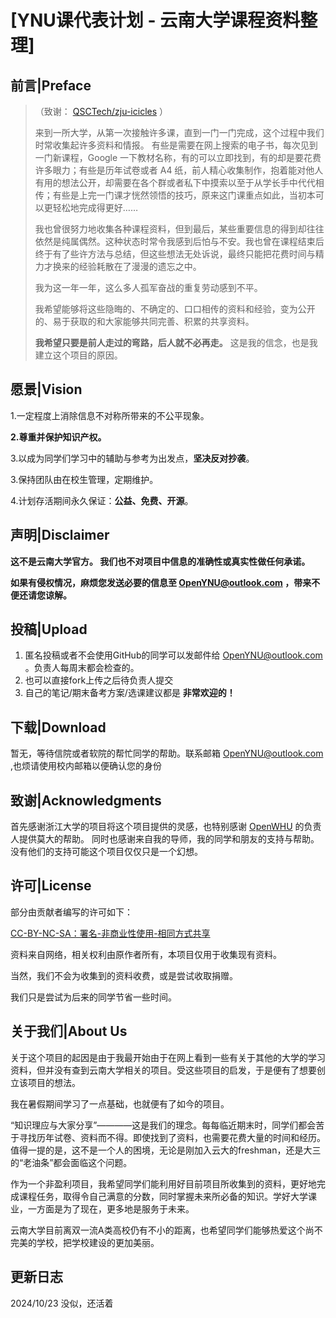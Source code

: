 # [YNU课代表计划 - 云南大学课程资料整理]


## 前言|Preface
>（致谢： [QSCTech/zju-icicles](https://github.com/QSCTech/zju-icicles) ）
>
>来到一所大学，从第一次接触许多课，直到一门一门完成，这个过程中我们时常收集起许多资料和情报。 有些是需要在网上搜索的电子书，每次见到一门新课程，Google 一下教材名称，有的可以立即找到，有的却是要花费许多眼力；有些是历年试卷或者 A4 纸，前人精心收集制作，抱着能对他人有用的想法公开，却需要在各个群或者私下中摸索以至于从学长手中代代相传；有些是上完一门课才恍然领悟的技巧，原来这门课重点如此，当初本可以更轻松地完成得更好……
>
>我也曾很努力地收集各种课程资料，但到最后，某些重要信息的得到却往往依然是纯属偶然。这种状态时常令我感到后怕与不安。我也曾在课程结束后终于有了些许方法与总结，但这些想法无处诉说，最终只能把花费时间与精力才换来的经验耗散在了漫漫的遗忘之中。
>
>我为这一年一年，这么多人孤军奋战的重复劳动感到不平。
>
>我希望能够将这些隐晦的、不确定的、口口相传的资料和经验，变为公开的、易于获取的和大家能够共同完善、积累的共享资料。
>
>**我希望只要是前人走过的弯路，后人就不必再走。** 这是我的信念，也是我建立这个项目的原因。

## 愿景|Vision
1.一定程度上消除信息不对称所带来的不公平现象。

**2.尊重并保护知识产权。**

3.以成为同学们学习中的辅助与参考为出发点，**坚决反对抄袭**。

3.保持团队由在校生管理，定期维护。

4.计划存活期间永久保证：**公益、免费、开源**。

## 声明|Disclaimer
**这不是云南大学官方。 我们也不对项目中信息的准确性或真实性做任何承诺。**

**如果有侵权情况，麻烦您发送必要的信息至 [OpenYNU@outlook.com](mailto:Openynu@outlook.com) ，带来不便还请您谅解。**

## 投稿|Upload
1. 匿名投稿或者不会使用GitHub的同学可以发邮件给 [OpenYNU@outlook.com](mailto:Openynu@outlook.com) 。负责人每周末都会检查的。
2. 也可以直接fork上传之后待负责人提交
3. 自己的笔记/期末备考方案/选课建议都是 **非常欢迎的！**

## 下载|Download
暂无，等待信院或者软院的帮忙同学的帮助。联系邮箱  [OpenYNU@outlook.com](mailto:Openynu@outlook.com) ,也烦请使用校内邮箱以便确认您的身份

## 致谢|Acknowledgments
首先感谢浙江大学的项目将这个项目提供的灵感，也特别感谢 [OpenWHU](https://github.com/openwhu/) 的负责人提供莫大的帮助。
同时也感谢来自我的导师，我的同学和朋友的支持与帮助。没有他们的支持可能这个项目仅仅只是一个幻想。

## 许可|License

部分由贡献者编写的许可如下：

[CC-BY-NC-SA：署名-非商业性使用-相同方式共享](https://creativecommons.org/licenses/by-nc-sa/4.0/deed.zh)

资料来自网络，相关权利由原作者所有，本项目仅用于收集现有资料。

当然，我们不会为收集到的资料收费，或是尝试收取捐赠。

我们只是尝试为后来的同学节省一些时间。

## 关于我们|About Us
关于这个项目的起因是由于我最开始由于在网上看到一些有关于其他的大学的学习资料，但并没有查到云南大学相关的项目。受这些项目的启发，于是便有了想要创立该项目的想法。

我在暑假期间学习了一点基础，也就便有了如今的项目。

“知识理应与大家分享”————这是我们的理念。每每临近期末时，同学们都会苦于寻找历年试卷、资料而不得。即使找到了资料，也需要花费大量的时间和经历。值得一提的是，这不是一个人的困境，无论是刚加入云大的freshman，还是大三的“老油条”都会面临这个问题。

作为一个非盈利项目，我希望同学们能利用好目前项目所收集到的资料，更好地完成课程任务，取得令自己满意的分数，同时掌握未来所必备的知识。学好大学课业，一方面是为了现在，更多地是服务于未来。 

云南大学目前离双一流A类高校仍有不小的距离，也希望同学们能够热爱这个尚不完美的学校，把学校建设的更加美丽。

## 更新日志
2024/10/23 没似，还活着
